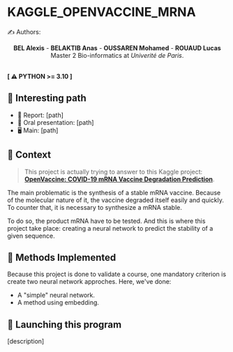# KAGGLE_OPENVACCINE_MRNA

✍ Authors:
<center><b>BEL Alexis</b> - <b>BELAKTIB Anas</b> - <b>OUSSAREN Mohamed</b> - <b>ROUAUD Lucas</b></center>

<center>Master 2 Bio-informatics at <em>Univerité de Paris</em>.</center>

</br>

**[ ⚠️ PYTHON >= 3.10 ]**

## 🔎 Interesting path
- 📑 Report: [path]
- 📢 Oral presentation: [path]
- 🖥 Main: [path]

## 🤔 Context

> This project is actually trying to answer to this Kaggle project: [**OpenVaccine: COVID-19 mRNA Vaccine Degradation Prediction**](https://www.kaggle.com/competitions/stanford-covid-vaccine).

The main problematic is the synthesis of a stable mRNA vaccine. Because of the molecular nature of it, the vaccine degraded itself easily and quickly. To counter that, it is necessary to synthesize a mRNA stable.

To do so, the product mRNA have to be tested. And this is where this project take place: creating a neural network to predict the stability of a given sequence.

## 🧐 Methods Implemented

Because this project is done to validate a course, one mandatory criterion is create two neural network approches. Here, we've done:
- A "simple" neural network.
- A method using embedding.

## 🚀 Launching this program

[description]

